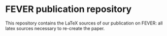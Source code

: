 # FEVER publication repository

This repository contains the LaTeX sources of our publication on FEVER: all latex sources necessary to re-create the paper.

